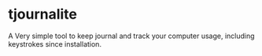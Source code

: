# tjournalite
A Very simple tool to keep journal and track your computer usage, including keystrokes since installation.
